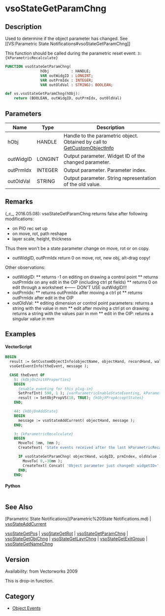# vsoStateGetParamChng

## Description
Used to determine if the object parameter has changed. See [[VS:Parametric State Notifications#vsoStateGetParamChng]]

This function should be called during the parametric reset event: <code>3: {kParametricRecalculate}</code>

```pascal
FUNCTION vsoStateGetParamChng(
				hObj          : HANDLE;
				VAR outWidgID : LONGINT;
				VAR outPrmIdx : INTEGER;
				VAR outOldVal : STRING): BOOLEAN;
```

```python
def vs.vsoStateGetParamChng(hObj):
    return (BOOLEAN, outWidgID, outPrmIdx, outOldVal)
```

## Parameters
|Name|Type|Description|
|---|---|---|
|hObj|HANDLE|Handle to the parametric object. Obtained by call to [GetCustomObjectInfo](GetCustomObjectInfo.md)|
|outWidgID|LONGINT|Output parameter. Widget ID of the changed parameter.|
|outPrmIdx|INTEGER|Output parameter. Parameter index.|
|outOldVal|STRING|Output parameter. String representation of the old value.|

## Remarks
(\_c\_, 2016.05.08): vsoStateGetParamChng returns false after following modifications:
* on PIO rec set up
* on move, rot, path reshape
* layer scale, height, thickness

Thus there won't be a state parameter change on move, rot or on copy.
* outWidgID, outPrmIdx return 0 on move, rot, new obj, alt-drag copy!

Other observations:
* outWidgID:
** returns -1 on editing on drawing a control point
** returns outPrmIdx on any edit in the OIP (including ctrl pt fields)
** returns 0 on edit through a worksheet <--- DON'T USE outWidgID!!! 
* outPrmIdx:
** returns outPrmIdx after moving a ctrl pt
** returns outPrmIdx after edit in the OIP
* outOldVal:
** editing dimension or control point parameters: returns a string with the value in mm
** edit after moving a ctrl pt on drawing: returns a string with the values pair in mm
** edit in the OIP: returns a singular value in mm

## Examples
#### VectorScript ####
```pascal
BEGIN
  result := GetCustomObjectInfo(objectName, objectHand, recordHand, wallHand);
  vsoGetEventInfo(theEvent, message );

  CASE theEvent OF
    5: {kObjOnInitXProperties}
    BEGIN
      {enable eventing for this plug-in}
      SetPrefInt( 590, 1 ); {varParametricEnableStateEventing, kParametricStateEvent_ResetStatesEvent}
      result := SetObjPropVS(18, TRUE); {kObjXPropAcceptStates}
    END;	

    44: {kObjOnAddState}
    BEGIN
      message := vsoStateAddCurrent( objectHand, message );
    END;

    3: {kParametricRecalculate}
    BEGIN
      MoveTo( 5mm, 8mm );
      CreateText( 'State events received after the last kParametricRecalculate:' );

      IF vsoStateGetParamChng( objectHand, widgID, prmIndex, oldValue ) THEN BEGIN
        MoveTo( 0,-30mm );
        CreateText( Concat( 'Object parameter just changed! widgetID=', widgID, ' paramIndex=', prmIndex,' OldValue=', oldValue ) );
      END;
    END;
```
#### Python ####
```python

```

## See Also
[Parametric State Notifications](Parametric%20State Notifications.md) | [vsoStateAddCurrent](vsoStateAddCurrent.md)

[vsoStateGetPos](vsoStateGetPos.md) | [vsoStateGetRot](vsoStateGetRot.md) | [vsoStateGetParamChng](vsoStateGetParamChng.md) | [vsoStateGetObjChng](vsoStateGetObjChng.md) | [vsoStateGetLayrChng](vsoStateGetLayrChng.md) | [vsoStateGetExitGroup](vsoStateGetExitGroup.md) | [vsoStateGetNameChng](vsoStateGetNameChng.md)

## Version
Availability: from Vectorworks 2009

This is drop-in function.

## Category
* [Object Events](../Categories/Object%20Events.md)
